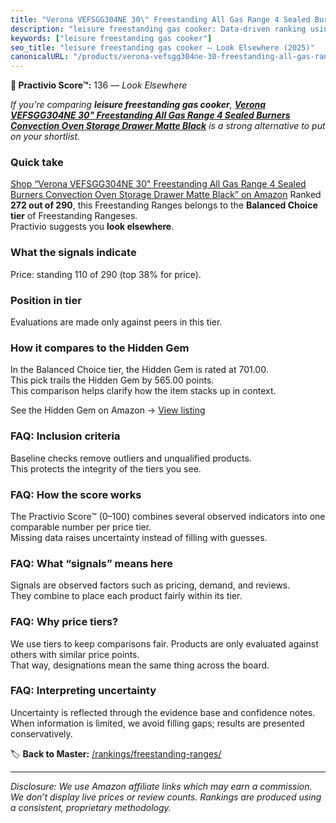 ```yaml
---
title: "Verona VEFSGG304NE 30\" Freestanding All Gas Range 4 Sealed Burners Convection Oven Storage Drawer Matte Black"
description: "leisure freestanding gas cooker: Data-driven ranking using the Practivio Score™. Positioned by quality, value, demand, findability, momentum."
keywords: ["leisure freestanding gas cooker"]
seo_title: "leisure freestanding gas cooker — Look Elsewhere (2025)"
canonicalURL: "/products/verona-vefsgg304ne-30-freestanding-all-gas-range-4-sealed-burners-convection-oven-storage-drawer-matte-black-B00NN105WG/"
---
```


**🚫 Practivio Score™:** 136 — _Look Elsewhere_


*If you're comparing **leisure freestanding gas cooker**, **[Verona VEFSGG304NE 30" Freestanding All Gas Range 4 Sealed Burners Convection Oven Storage Drawer Matte Black](https://www.amazon.com/dp/B00NN105WG?tag=practivio-20)** is a strong alternative to put on your shortlist.*
### Quick take
[Shop “Verona VEFSGG304NE 30" Freestanding All Gas Range 4 Sealed Burners Convection Oven Storage Drawer Matte Black” on Amazon](https://www.amazon.com/dp/B00NN105WG?tag=practivio-20)
Ranked **272 out of 290**, this Freestanding Ranges belongs to the **Balanced Choice tier** of Freestanding Rangeses.  
Practivio suggests you **look elsewhere**.

### What the signals indicate
Price: standing 110 of 290 (top 38% for price).  

### Position in tier
Evaluations are made only against peers in this tier.

### How it compares to the Hidden Gem
In the Balanced Choice tier, the Hidden Gem is rated at 701.00.  
This pick trails the Hidden Gem by 565.00 points.  
This comparison helps clarify how the item stacks up in context.  

See the Hidden Gem on Amazon → [View listing](https://www.amazon.com/dp/B07FWRTVYZ?tag=practivio-20)

### FAQ: Inclusion criteria
Baseline checks remove outliers and unqualified products.  
This protects the integrity of the tiers you see.

### FAQ: How the score works
The Practivio Score™ (0–100) combines several observed indicators into one comparable number per price tier.  
Missing data raises uncertainty instead of filling with guesses.

### FAQ: What “signals” means here
Signals are observed factors such as pricing, demand, and reviews.  
They combine to place each product fairly within its tier.

### FAQ: Why price tiers?
We use tiers to keep comparisons fair. Products are only evaluated against others with similar price points.  
That way, designations mean the same thing across the board.

### FAQ: Interpreting uncertainty
Uncertainty is reflected through the evidence base and confidence notes.  
When information is limited, we avoid filling gaps; results are presented conservatively.


🏷️ **Back to Master:** [/rankings/freestanding-ranges/](/rankings/freestanding-ranges/)

---
_Disclosure: We use Amazon affiliate links which may earn a commission. We don’t display live prices or review counts. Rankings are produced using a consistent, proprietary methodology._
